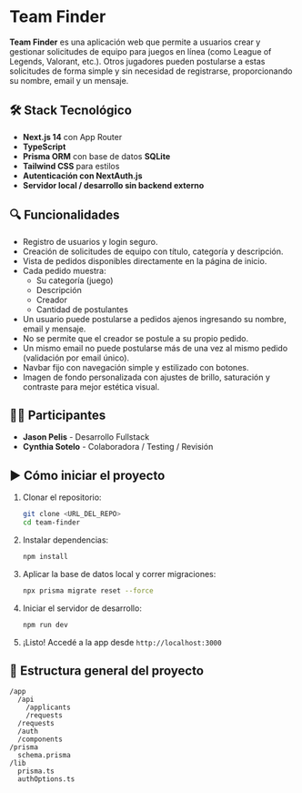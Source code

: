 # Team Finder

**Team Finder** es una aplicación web que permite a usuarios crear y gestionar solicitudes de equipo para juegos en línea (como League of Legends, Valorant, etc.). Otros jugadores pueden postularse a estas solicitudes de forma simple y sin necesidad de registrarse, proporcionando su nombre, email y un mensaje.

## 🛠 Stack Tecnológico

- **Next.js 14** con App Router
- **TypeScript**
- **Prisma ORM** con base de datos **SQLite**
- **Tailwind CSS** para estilos
- **Autenticación con NextAuth.js**
- **Servidor local / desarrollo sin backend externo**

## 🔍 Funcionalidades

- Registro de usuarios y login seguro.
- Creación de solicitudes de equipo con título, categoría y descripción.
- Vista de pedidos disponibles directamente en la página de inicio.
- Cada pedido muestra:
  - Su categoría (juego)
  - Descripción
  - Creador
  - Cantidad de postulantes
- Un usuario puede postularse a pedidos ajenos ingresando su nombre, email y mensaje.
- No se permite que el creador se postule a su propio pedido.
- Un mismo email no puede postularse más de una vez al mismo pedido (validación por email único).
- Navbar fijo con navegación simple y estilizado con botones.
- Imagen de fondo personalizada con ajustes de brillo, saturación y contraste para mejor estética visual.

## 👩‍💻 Participantes

- **Jason Pelis** - Desarrollo Fullstack
- **Cynthia Sotelo** - Colaboradora / Testing / Revisión

## ▶️ Cómo iniciar el proyecto

1. Clonar el repositorio:

   ```bash
   git clone <URL_DEL_REPO>
   cd team-finder
   ```

2. Instalar dependencias:

   ```bash
   npm install
   ```

3. Aplicar la base de datos local y correr migraciones:

   ```bash
   npx prisma migrate reset --force
   ```

4. Iniciar el servidor de desarrollo:

   ```bash
   npm run dev
   ```

5. ¡Listo! Accedé a la app desde `http://localhost:3000`

## 📁 Estructura general del proyecto

```
/app
  /api
    /applicants
    /requests
  /requests
  /auth
  /components
/prisma
  schema.prisma
/lib
  prisma.ts
  authOptions.ts
```

